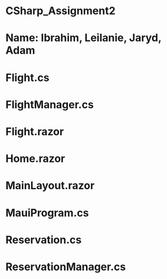 # CSharp_Assignment2

# Name: Ibrahim, Leilanie, Jaryd, Adam

# Flight.cs
<!-- <summary>
Represents the details and operations associated with an airline flight.
</summary>
# Description:
The Flight class encapsulates properties of a flight, providing a way to manage flight data such as the flight code, airline name, departure and arrival locations, time of departure, number of seats, and cost per seat. It includes methods to determine if the flight is domestic and to parse and validate flight codes based on predefined patterns.

# Input:
- `code`: A unique identifier for the flight.
- `airline`: The name of the airline operating the flight.
- `from`: The departure airport code.
- `to`: The arrival airport code.
- `weekday`: The day of the week the flight operates.
- `time`: The departure time of the flight.
- `seats`: The total number of seats available on the flight.
- `costPerSeat`: The cost per individual seat on the flight.

# Processes:
- `Flight(string code)`: Constructs a Flight object with a specific flight code.
- `Flight(...)`: Constructs a Flight object with full flight details.
- `Equals(object obj)`: Determines whether the specified object is equal to the current object.
- `isDomestic()`: Checks if the flight is a domestic flight based on the departure and arrival codes.
- `ParseCode(string code)`: Validates the flight code and assigns the corresponding airline.
- `GetHashCode()`: Retrieves a hash code for the flight object. (Not implemented)

# Outputs:
- Getters for `Code`, `Airline`, `From`, `To`, `Weekday`, `Time`, `Seats`, `CostPerSeat`: Retrieves the respective property values.
- Setters for `Code`, `Airline`, `From`, `To`, `Weekday`, `Time`, `Seats`, `CostPerSeat`: Allows setting the respective property values.
- `toString()`: Outputs the flight code as a string representation of the flight object. (Should be overridden as `ToString()`)
- Exception: Throws an Exception if the flight code does not match the required pattern or if an invalid airline code is provided.

Note: The class is marked as `internal`, meaning it is accessible only within the assembly that contains it. Additionally, the `GetHashCode` method is currently not implemented and will throw a `NotImplementedException` if used. -->


# FlightManager.cs
<!-- <summary>
Manages flight and airport data, providing functionality to search, retrieve, and manage flights and airports.
</summary>
# Description:
The `FlightManager` class is responsible for handling the operations related to managing flight and airport data. This includes maintaining lists of flights and airports, finding specific flights or airports by code, and finding flights between two airports on a particular day of the week. It utilizes data from CSV files to populate its lists.

# Input:
- Airports and flights data from CSV files.
- Search parameters such as airport codes and weekdays for finding flights.

# Processes:
- `FlightManager()`: Constructor that populates airports and flights from CSV files upon initialization.
- `getAirports()`: Retrieves a list of all airport codes.
- `getFlights()`: Retrieves a list of all flights.
- `findAirportByCode(string code)`: Searches for an airport code in the list of airports.
- `findFlightByCode(string code)`: Searches for a flight by its flight code.
- `findFlights(string from, string to, string weekday)`: Searches for flights based on departure and arrival airport codes and a specific weekday or any weekday.
- `populateFlights()`: Reads flight data from a CSV file and populates the `flights` list.
- `populateAirports()`: Reads airport data from a CSV file and populates the `airports` list.

# Outputs:
- Lists of airport codes and flight objects.
- Specific flight or airport objects based on search criteria.
- Potentially, console output of the CSV data lines as they are read (as seen in the `populateFlights` method).

# Constants:
- `WEEKDAY_ANY`, `WEEKDAY_SUNDAY`, `WEEKDAY_MONDAY`, etc.: Constants used to represent each day of the week for flight searches.
- `FLIGHTS_TEXT`: The file path to the flights CSV file.
- `AIRPORTS_TEXT`: The file path to the airports CSV file.

Note: Exception handling in the methods `populateFlights` and `populateAirports` is not fully fleshed out. Catch blocks are present, but they do not perform any action when an exception is caught. This may be an area to improve by adding logging or rethrowing a more specific exception. -->

# Flight.razor
<!-- Description:
The page, denoted by @page "/flights", is designed to allow users to search for flights based on origin, destination, and day of the week. Users can view search results and input details for booking a flight. The page also handles displaying error messages and processing user input for making a reservation.

Input:
Search Criteria: Users can select the origin, destination, and day for searching flights.
Flight and Traveller Details: Users can view selected flight details and enter traveller information such as name and citizenship for reservation purposes.

Processes:
Search Flights (FindFlights): When a user clicks the "Find Flights" button, the FindFlights method is called, which searches for flights based on the selected criteria.
Fill Form (fillForm): When a user selects a flight from the search results, the fillForm method is called to display the flight details in the form for review or editing.
Make Reservation (CallMakeReservation): Once the traveller details are entered, clicking the "Reserve" button calls CallMakeReservation, which attempts to create a reservation and generate a reservation code.

Outputs:
Flight Search Results: A list of flights that match the search criteria is displayed for selection.
Flight Details: The selected flight's details are displayed for confirmation.
Reservation Confirmation: If the reservation is successful, a reservation code is displayed. If there is an error, an error message is shown. -->


# Home.razor
<!-- Description:
The HTML snippet is part of a Razor page for an ASP.NET Core web application's landing page. The page is designed to welcome users to the "Traveless" application, a name that suggests a travel or booking platform.

Input:
No user input is captured here; it's a static welcome page.

Processes:
This snippet does not involve dynamic processes; it serves static content to the user.

Outputs:
The output is the rendered HTML content when a user visits the root URL ("/") of the application. It displays:

A heading (<h1>) with the text "Welcome to Traveless", which is presumably the name of the application or service.
An image (<img>) that uses a relative path to a file named cat.jpg within an Images directory, presented as the logo of Traveless. The image has specified dimensions of 100x100 pixels and an alternative text "Traveless Logo" for accessibility and in case the image fails to load.
The page is likely a part of a larger application, serving as an entry point that greets users and introduces them to the Traveless service. The image path should be verified to ensure it accurately points to the logo file within the application's directory structure. Additionally, the alt text for the image provides a brief description for users who may not be able to see the image, aiding in accessibility compliance. -->


# MainLayout.razor
<!-- Description:
The layout consists of two main parts: a sidebar and the main content area. The sidebar contains the navigation menu (NavMenu component), and the main content area is designed to hold the page-specific content (@Body).

Input:
This layout does not directly handle user input but provides a structure where individual pages can handle input within the @Body section.

Processes:
NavMenu: The NavMenu component is likely to render a list of navigation links that allows users to navigate through different parts of the application.
@Body: This is a directive that represents the body of the layout. It's where the content of Blazor pages that use this layout will be rendered.
Outputs:
The output is a webpage with a sidebar containing navigation links and a main content area where the content of child pages will be displayed.
The "About" link in the top row provides users with a link to the ASP.NET Core documentation, opening it in a new tab.
Styling:
The layout uses classes such as page, sidebar, top-row, and content, which are styled likely via an external CSS stylesheet not included in the snippet. The px-4 class suggests that padding is applied by a CSS framework, possibly Bootstrap.

Remarks:
The @inherits directive at the top indicates that this layout inherits from LayoutComponentBase, which provides it with the functionality necessary to be used as a layout in Blazor applications. The layout itself is flexible and designed to be reused across different pages of the application. The NavMenu component is a partial view that is included in the layout and is used across all the pages that utilize this layout, ensuring a consistent look and navigation experience. The @Body directive is a placeholder for where the content of the child pages will appear when this layout is applied to a Blazor page. -->


# MauiProgram.cs
<!-- Description:
MauiProgram is a static class that is responsible for creating and configuring the MAUI application. It contains a single static method CreateMauiApp that sets up the application builder with various configurations.

Input:
There is no direct input; the method is used during application startup to configure services and settings.

Processes:
CreateMauiApp: This method initializes a MauiAppBuilder, which is used to configure the app's services, fonts, and other settings.
UseMauiApp<App>(): Configures the application to use a class App, which is where you define your MAUI app.
ConfigureFonts: Defines custom fonts for the application, in this case adding "OpenSans-Regular.ttf" with the alias "OpenSansRegular".
AddMauiBlazorWebView: Registers the services required to host a Blazor application within the .NET MAUI app.
Conditional Compilation:
In Debug mode, additional development tools and logging are configured:
AddBlazorWebViewDeveloperTools: Adds Blazor Webview developer tools which are likely helpful during development for debugging purposes.
AddDebug: Adds a debug logger that will log information useful during the development phase.
Outputs:
The method returns a MauiApp, which is the built application instance ready to be started and displayed to the user.
Remarks:
The #if DEBUG preprocessor directive ensures that the Blazor WebView developer tools and debug logging are only added in the Debug configuration, which helps with troubleshooting during development but is not included in the production build for performance reasons.
The App class, referenced by UseMauiApp<App>(), is typically where you set up the structure of your application, such as registering any app shell, pages, and other resources.
The method and class are static because they are used to configure the app at startup before any instance-specific data is required.
The OpenSans-Regular.ttf font file should exist in the project for this code to work, and the alias "OpenSansRegular" is used to refer to this font in the application -->


# Reservation.cs
<!-- Description:
The Reservation class stores details about a flight reservation, including a unique code, flight code, airline name, passenger name, citizenship, cost of the reservation, and an active status indicating whether the reservation is active.

Constructors:
Reservation(): A parameterless constructor allowing instantiation without initializing properties.
Reservation(string code, string flightCode, string airline, double cost, string name, string citizenship, string active): Initializes a new instance with provided values for each property.
Reservation(string reservationCode, Flight flight, string name, string citizenship): Initializes a new instance with a specific reservation code, a Flight object, and personal details of the passenger.
Properties:
Code: A unique identifier for the reservation.
FlightCode: A reference to the code of the flight booked.
Airline: The name of the airline of the flight.
Name: The name of the passenger.
Citizenship: The citizenship of the passenger.
Cost: The total cost of the reservation.
Active: A string indicating whether the reservation is active (likely "Active" or "Cancelled").
Methods:
SetName(string name): Validates and sets the name of the passenger. Throws an ArgumentNullException if the provided name is null or empty.
setCitizenship(string citizenship): Validates and sets the citizenship of the passenger. Throws a generic Exception if the provided citizenship is null or empty. This should ideally throw a more specific exception.
toString(): Overridden to return a string representation of the reservation. However, the method should be renamed to ToString() to follow the C# naming convention and override the Object.ToString() method correctly. -->

# ReservationManager.cs
<!-- Description:
The ReservationManager class is responsible for handling various operations related to flight reservations. It provides methods for generating unique reservation codes, finding reservations by different criteria, adding new reservations, and updating the status of existing reservations.

Fields:
Reservation_TXT: A static field holding the file path to the reservations data file, reservation.csv.
random: A static instance of the Random class to generate random characters for reservation codes.
reservations: A static list that holds in-memory reservation objects.
Methods:
FindReservations(string reservationCode, string airline, string name): Searches for reservations that match the given criteria. If parameters are empty, it will ignore them during the search.
GenerateResCode(): A wrapper for the GenerateReservationCode method.
GenerateReservationCode(): Generates a unique reservation code by combining a random letter and numbers.
IsCodeGenerated(string reservationCode, string Reservation_TXT): Checks whether a given reservation code has already been generated.
GetReservations(): Retrieves all reservations from the CSV file and populates the reservations list.
AddReservation(Reservation res): Appends a new reservation's details to the CSV file.
UpdateReservation(Reservation res): Modifies the status of a reservation from "Active" to "Cancelled" in the CSV file.
Notes:
The class has a static context implying that it maintains a single state across the entire application and is not intended to be instantiated.
The methods for manipulating reservations perform direct file I/O operations to read from and write to the CSV file.
The CSV file operations in GetReservations, AddReservation, and UpdateReservation suggest that the file serves as a simple persistence mechanism for reservations data.
Exception handling is not explicitly addressed in the code. In a production environment, it would be essential to handle potential I/O errors, parsing errors, or other exceptions.
UpdateReservation method contains a TODO comment, indicating that the method is intended to change a reservation's status and requires further implementation to be fully functional.
The code uses the Contains method for searching, which is case-sensitive and could lead to missed matches if the case doesn't align. Additionally, it doesn't handle the possibility of a null reservations list before attempting to use it.
It's crucial to ensure thread safety for file operations and access to the reservations list since it's static and could be accessed by multiple threads simultaneously in a web application environment. -->
